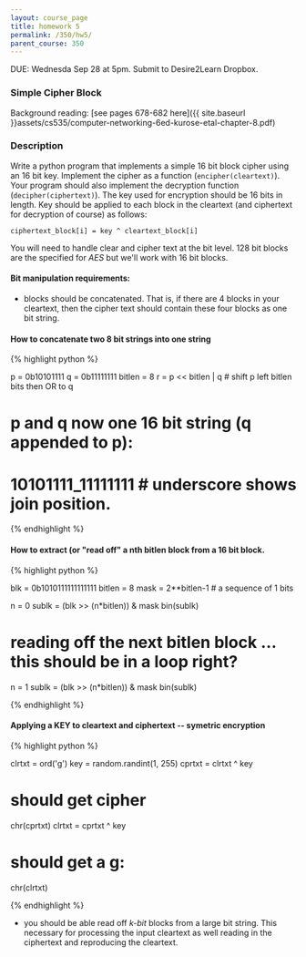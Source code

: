 ```yaml
---
layout: course_page
title: homework 5
permalink: /350/hw5/
parent_course: 350
---
```


DUE: Wednesda Sep 28 at 5pm. Submit to Desire2Learn Dropbox. 

### Simple Cipher Block

Background reading: [see pages 678-682 here]({{ site.baseurl }}assets/cs535/computer-networking-6ed-kurose-etal-chapter-8.pdf)

### Description

Write a python program that implements a simple 16 bit block cipher using an 16 bit key. Implement the cipher as a function (```encipher(cleartext)```). Your program should also implement the decryption function (```decipher(ciphertext)```). The key used for encryption should be 16 bits in length. Key should be applied to each block in the cleartext (and ciphertext for decryption of course) as follows:

```ciphertext_block[i] = key ^ cleartext_block[i]```

You will need to handle clear and cipher text at the bit level. 128 bit blocks are the specified for *AES* but we'll work with 16 bit blocks.

#### Bit manipulation requirements:

- blocks should be concatenated. That is, if there are 4 blocks in your cleartext, then the cipher text should contain these four blocks as one bit string.

#### How to concatenate two 8 bit strings into one string
{% highlight python %}

p = 0b10101111
q = 0b11111111
bitlen = 8
r = p << bitlen | q  # shift p left bitlen bits then OR to q

# p and q now one 16 bit string (q appended to p):
# 10101111_11111111 # underscore shows join position.

{% endhighlight %}

#### How to extract (or "read off" a nth bitlen block from a 16 bit block. 
{% highlight python %}

blk = 0b1010111111111111
bitlen = 8
mask = 2**bitlen-1  # a sequence of 1 bits

n = 0
sublk = (blk >> (n*bitlen)) & mask
bin(sublk)

# reading off the next bitlen block ... this should be in a loop right?
n = 1
sublk = (blk >> (n*bitlen)) & mask
bin(sublk)

{% endhighlight %}

#### Applying a KEY to cleartext and ciphertext -- symetric encryption
{% highlight python %}

clrtxt = ord('g')
key = random.randint(1, 255)
cprtxt = clrtxt ^ key
# should get cipher
chr(cprtxt)
clrtxt = cprtxt ^ key
# should get a g:
chr(clrtxt)

{% endhighlight %}

- you should be able read off *k-bit* blocks from a large bit string. This necessary for processing the input cleartext as well reading in the ciphertext and reproducing the cleartext.
